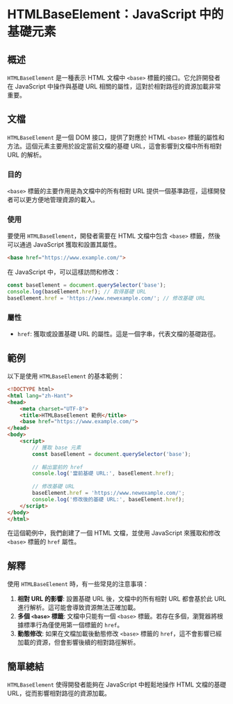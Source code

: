 <!--
Meta Description: # HTMLBaseElement：JavaScript 中的基礎元素 ## 概述 `HTMLBaseElement` 是一種表示 HTML 文檔中 `<base>` 標籤的接口。它允許開發者在 JavaScript 中操作與基礎 URL 相關的屬性，這對於相對路徑的資源加載非常重要。 ## 文檔 ...
Meta Keywords: url, base, href, html, htmlbaseelement
-->

# HTMLBaseElement：JavaScript 中的基礎元素

## 概述
`HTMLBaseElement` 是一種表示 HTML 文檔中 `<base>` 標籤的接口。它允許開發者在 JavaScript 中操作與基礎 URL 相關的屬性，這對於相對路徑的資源加載非常重要。

## 文檔
`HTMLBaseElement` 是一個 DOM 接口，提供了對應於 HTML `<base>` 標籤的屬性和方法。這個元素主要用於設定當前文檔的基礎 URL，這會影響到文檔中所有相對 URL 的解析。

### 目的
`<base>` 標籤的主要作用是為文檔中的所有相對 URL 提供一個基準路徑，這樣開發者可以更方便地管理資源的載入。

### 使用
要使用 `HTMLBaseElement`，開發者需要在 HTML 文檔中包含 `<base>` 標籤，然後可以通過 JavaScript 獲取和設置其屬性。

```html
<base href="https://www.example.com/">
```

在 JavaScript 中，可以這樣訪問和修改：

```javascript
const baseElement = document.querySelector('base');
console.log(baseElement.href); // 取得基礎 URL
baseElement.href = 'https://www.newexample.com/'; // 修改基礎 URL
```

### 屬性
- `href`: 獲取或設置基礎 URL 的屬性。這是一個字串，代表文檔的基礎路徑。

## 範例
以下是使用 `HTMLBaseElement` 的基本範例：

```html
<!DOCTYPE html>
<html lang="zh-Hant">
<head>
    <meta charset="UTF-8">
    <title>HTMLBaseElement 範例</title>
    <base href="https://www.example.com/">
</head>
<body>
    <script>
        // 獲取 base 元素
        const baseElement = document.querySelector('base');
        
        // 輸出當前的 href
        console.log('當前基礎 URL:', baseElement.href);
        
        // 修改基礎 URL
        baseElement.href = 'https://www.newexample.com/';
        console.log('修改後的基礎 URL:', baseElement.href);
    </script>
</body>
</html>
```

在這個範例中，我們創建了一個 HTML 文檔，並使用 JavaScript 來獲取和修改 `<base>` 標籤的 `href` 屬性。

## 解釋
使用 `HTMLBaseElement` 時，有一些常見的注意事項：
1. **相對 URL 的影響**: 設置基礎 URL 後，文檔中的所有相對 URL 都會基於此 URL 進行解析。這可能會導致資源無法正確加載。
2. **多個 `<base>` 標籤**: 文檔中只能有一個 `<base>` 標籤。若存在多個，瀏覽器將根據標準行為僅使用第一個標籤的 `href`。
3. **動態修改**: 如果在文檔加載後動態修改 `<base>` 標籤的 `href`，這不會影響已經加載的資源，但會影響後續的相對路徑解析。

## 簡單總結
`HTMLBaseElement` 使得開發者能夠在 JavaScript 中輕鬆地操作 HTML 文檔的基礎 URL，從而影響相對路徑的資源加載。